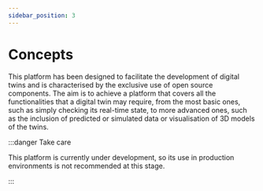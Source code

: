 ```yaml
---
sidebar_position: 3
---
```


# Concepts

This platform has been designed to facilitate the development of digital twins and is characterised by the exclusive use of open source components. The aim is to achieve a platform that covers all the functionalities that a digital twin may require, from the most basic ones, such as simply checking its real-time state, to more advanced ones, such as the inclusion of predicted or simulated data or visualisation of 3D models of the twins.

:::danger Take care

This platform is currently under development, so its use in production environments is not recommended at this stage.

:::

